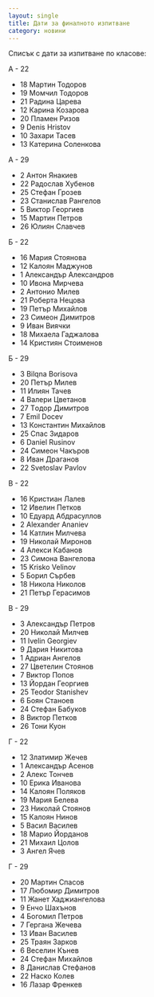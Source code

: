 ```yaml
---
layout: single
title: Дати за финалното изпитване
category: новини
---
```


Списък с дати за изпитване по класове:

А - 22
+ 18 Мартин Тодоров
+ 19 Момчил Тодоров
+ 21 Радина Царева
+ 12 Карина  Козарова
+ 20 Пламен Ризов
+ 9 Denis Hristov
+ 10 Захари Тасев
+ 13 Катерина Соленкова

А - 29
+ 2 Антон  Янакиев 
+ 22 Радослав Хубенов
+ 25 Стефан Грозев
+ 23 Станислав Рангелов
+ 5 Виктор Георгиев
+ 15 Мартин Петров
+ 26 Юлиян Славчев

Б - 22
+ 16 Мария Стоянова
+ 12 Калоян Маджунов
+ 1 Александър  Александров 
+ 10 Ивона Мирчева
+ 2 Антонио Милев
+ 21 Роберта Нецова
+ 19 Петър Михайлов
+ 23 Симеон Димитров
+ 9 Иван Виячки
+ 18 Михаела Гаджалова
+ 14 Кристиян Стоименов

Б - 29
+ 3 Bilqna Borisova
+ 20 Петър Милев
+ 11 Илиян Тачев
+ 4 Валери Цветанов
+ 27 Tодор Димитров
+ 7 Emil Docev 
+ 13 Константин Михайлов
+ 25 Спас Зидаров
+ 6 Daniel Rusinov
+ 24 Симеон Чакъров
+ 8 Иван Драганов
+ 22 Svetoslav Pavlov

В - 22
+ 16 Кристиан Лалев
+ 12 Ивелин Петков
+ 10 Едуард Абдрасуллов
+ 2 Alexander Ananiev
+ 14 Катлин Милчева
+ 19 Николай Миронов
+ 4 Алекси  Кабанов
+ 23 Симона  Вангелова 
+ 15 Krisko Velinov
+ 5 Борил Сърбев
+ 18 Никола Николов
+ 21 Петър Герасимов

В - 29
+ 3 Александър Петров
+ 20 Николай Милчев
+ 11 Ivelin Georgiev
+ 9 Дария Никитова
+ 1 Адриан Ангелов
+ 27 Цветелин Стоянов
+ 7 Виктор Попов
+ 13 Йордан Георгиев
+ 25 Teodor Stanishev
+ 6 Боян  Станоев
+ 24 Стефан Бабуков
+ 8 Виктор Петков
+ 26 Тони Куон

Г - 22
+ 12 Златимир Жечев
+ 1 Александър Асенов
+ 2 Алекс  Тончев
+ 10 Ерика Иванова
+ 14 Калоян Поляков
+ 19 Мария  Белева
+ 23 Николай Стоянов
+ 15 Калоян  Нинов
+ 5 Васил Василев
+ 18 Марио Йорданов
+ 21 Михаил Цолов
+ 3 Ангел Ячев

Г - 29
+ 20 Мартин Спасов
+ 17 Любомир Димитров
+ 11 Жанет Хаджиангелова
+ 9 Енчо Шахънов
+ 4 Богомил  Петров
+ 7 Гергана Жечева
+ 13 Иван Василев
+ 25 Траян Зарков
+ 6 Веселин  Кънев
+ 24 Стефан  Михайлов
+ 8 Данислав Стефанов
+ 22 Наско Колев
+ 16 Лазар Френкев
